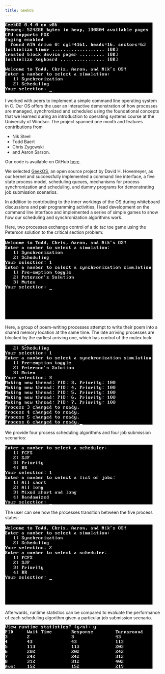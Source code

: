 ```yaml
---
title: GeekOS
---
```


![Our OS](assets/img/work/proj-2/start.png)

I worked with peers to implement a simple command line operating system in C.
Our OS offers the user an interactive demonstration of how processes are managed, synchronized
and scheduled using the foundational concepts that we learned during an introduction to operating
systems course at the University of Windsor.
The project spanned one month and features contributions from

* Nik Steel
* Todd Baert
* Chris Zygowski
* and Aaron Sarson.

Our code is available on GitHub [here](https://github.com/NikSteel/GeekOS).

We selected [GeekOS](https://code.google.com/p/geekos/), an open source project by David H.
Hovemeyer, as our kernel and successfully implemented a command line interface, a five state
process model, scheduling queues, mechanisms for process synchronization and scheduling, and
dummy programs for demonstrating job submission scenarios.

In addition to contributing to the inner workings of the OS during whiteboard discussions
and pair programming activities, I lead development on the command line interface and
implemented a series of simple games to show how our scheduling and synchronization
algorithms work.

Here, two processes exchange control of a tic tac toe game using the Peterson solution to
the critical section problem:

![Peterson's solution demonstrated by tic tac toe game.](assets/img/work/proj-2/tictactoe.gif)

Here, a group of poem-writing processes attempt to write their poem into a shared memory location
at the same time. The late arriving processes are blocked by the earliest arriving one, which has
control of the mutex lock:

![Mutex locks demonstrated by poem writing competition.](assets/img/work/proj-2/poems.gif)

We provide four process scheduling algorithms and four job submission scenarios:

![Process scheduling menu.](assets/img/work/proj-2/scheduling.png)

The user can see how the processes transition between the five process states:

![Example of running the process scheduling demo.](assets/img/work/proj-2/scheduler.gif)

Afterwards, runtime statistics can be compared to evaluate the performance of each
scheduling algorithm given a particular job submission scenario.

![Runtime statistics](assets/img/work/proj-2/runtime_stats.png)
